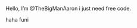  Hello, I’m @TheBigManAaron
i just need free code.


































































haha funi
